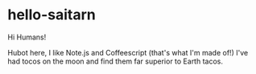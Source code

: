 # hello-saitarn

Hi Humans!

Hubot here, I like Note.js and Coffeescript (that's what I'm made of!)
I've had tocos on the moon and find them far superior to Earth tacos.

